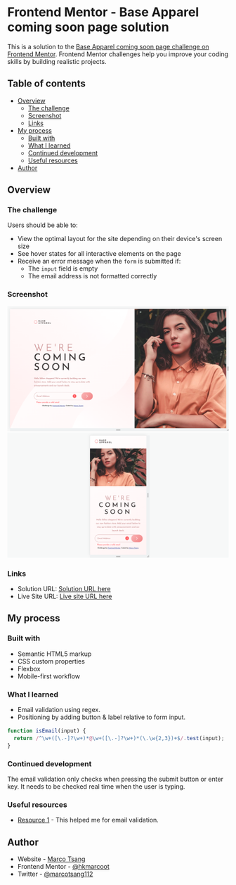 # Frontend Mentor - Base Apparel coming soon page solution

This is a solution to the [Base Apparel coming soon page challenge on Frontend Mentor](https://www.frontendmentor.io/challenges/base-apparel-coming-soon-page-5d46b47f8db8a7063f9331a0). Frontend Mentor challenges help you improve your coding skills by building realistic projects.

## Table of contents

- [Overview](#overview)
  - [The challenge](#the-challenge)
  - [Screenshot](#screenshot)
  - [Links](#links)
- [My process](#my-process)
  - [Built with](#built-with)
  - [What I learned](#what-i-learned)
  - [Continued development](#continued-development)
  - [Useful resources](#useful-resources)
- [Author](#author)

## Overview

### The challenge

Users should be able to:

- View the optimal layout for the site depending on their device's screen size
- See hover states for all interactive elements on the page
- Receive an error message when the `form` is submitted if:
  - The `input` field is empty
  - The email address is not formatted correctly

### Screenshot

![](./screenshot/coming-soon-desktop.png)
![](./screenshot/coming-soon-mobile.png)

### Links

- Solution URL: [Solution URL here](https://github.com/hkmarcoot/fementor-base-apparel-coming-soon-master)
- Live Site URL: [Live site URL here](https://hkmarcoot.github.io/fementor-base-apparel-coming-soon-master/)

## My process

### Built with

- Semantic HTML5 markup
- CSS custom properties
- Flexbox
- Mobile-first workflow

### What I learned

- Email validation using regex.
- Positioning by adding button & label relative to form input.

```js
function isEmail(input) {
  return /^\w+([\.-]?\w+)*@\w+([\.-]?\w+)*(\.\w{2,3})+$/.test(input);
}
```

### Continued development

The email validation only checks when pressing the submit button or enter key. It needs to be checked real time when the user is typing.

### Useful resources

- [Resource 1](https://www.w3resource.com/javascript/form/email-validation.php) - This helped me for email validation.

## Author

- Website - [Marco Tsang](https://www.linkedin.com/in/marco-tsang112)
- Frontend Mentor - [@hkmarcoot](https://www.frontendmentor.io/profile/hkmarcoot)
- Twitter - [@marcotsang112](https://www.twitter.com/marcotsang112)
